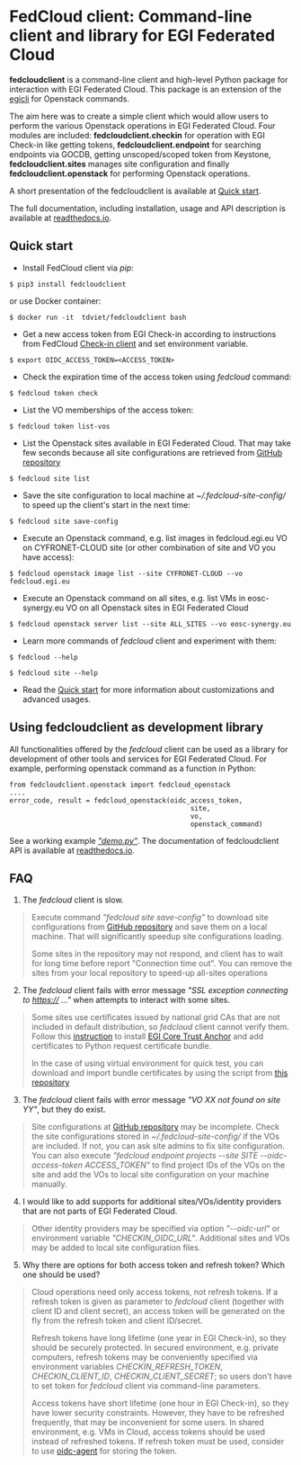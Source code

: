 FedCloud client: Command-line client and library for EGI Federated Cloud
========================================================================

**fedcloudclient** is a command-line client and high-level Python package for interaction with EGI Federated Cloud.
This package is an extension of the [egicli](https://github.com/EGI-Foundation/egicli) for Openstack commands.

The aim here was to create a simple client which would allow users to perform the various Openstack operations 
in EGI Federated Cloud. Four modules are included: **fedcloudclient.checkin** for operation with EGI Check-in like
getting tokens, **fedcloudclient.endpoint** for searching endpoints via GOCDB, getting unscoped/scoped token from
Keystone, **fedcloudclient.sites** manages site configuration and finally **fedcloudclient.openstack** for
performing Openstack operations.

A short presentation of the fedcloudclient is available at 
[Quick start](https://docs.google.com/presentation/d/1aOdcceztXe8kZaIeVnioF9B0vIHLzJeklSNOdVCL3Rw/edit?usp=sharing). 

The full documentation, including installation, usage and API description is available 
at [readthedocs.io](https://fedcloudclient.readthedocs.io/).

Quick start
-----------

-   Install FedCloud client via *pip*:

<!-- -->

    $ pip3 install fedcloudclient

or use Docker container:

<!-- -->

    $ docker run -it  tdviet/fedcloudclient bash

-   Get a new access token from EGI Check-in according to instructions from
    FedCloud [Check-in client](https://aai.egi.eu/fedcloud/) and set
    environment variable.

<!-- -->

    $ export OIDC_ACCESS_TOKEN=<ACCESS_TOKEN>

-   Check the expiration time of the access token using *fedcloud*
    command:

<!-- -->

    $ fedcloud token check

-   List the VO memberships of the access token:

<!-- -->

    $ fedcloud token list-vos

-   List the Openstack sites available in EGI Federated Cloud. That may
    take few seconds because all site configurations are retrieved from
    [GitHub repository](https://github.com/EGI-Foundation/fedcloud-catchall-operations/tree/master/sites)

<!-- -->

    $ fedcloud site list

-   Save the site configuration to local machine at
    *\~/.fedcloud-site-config/* to speed up the client's start in the
    next time:

<!-- -->

    $ fedcloud site save-config

-   Execute an Openstack command, e.g. list images in fedcloud.egi.eu VO on CYFRONET-CLOUD site (or other
    combination of site and VO you have access):

<!-- -->

    $ fedcloud openstack image list --site CYFRONET-CLOUD --vo fedcloud.egi.eu

-   Execute an Openstack command on all sites, e.g. list VMs in eosc-synergy.eu VO on all Openstack sites in
    EGI Federated Cloud

<!-- -->

    $ fedcloud openstack server list --site ALL_SITES --vo eosc-synergy.eu

-   Learn more commands of *fedcloud* client and experiment with them:

<!-- -->

    $ fedcloud --help

    $ fedcloud site --help

-   Read the [Quick start](https://docs.google.com/presentation/d/1aOdcceztXe8kZaIeVnioF9B0vIHLzJeklSNOdVCL3Rw/edit?usp=sharing)
    for more information about customizations and advanced usages.

Using fedcloudclient as development library
-------------------------------------------

All functionalities offered by the *fedcloud* client can be used as a
library for development of other tools and services for EGI Federated
Cloud. For example, performing openstack command as a function in
Python:

<!-- -->

    from fedcloudclient.openstack import fedcloud_openstack
    ....
    error_code, result = fedcloud_openstack(oidc_access_token,
                                                 site,
                                                 vo,
                                                 openstack_command)

See a working example [*"demo.py"*](https://github.com/tdviet/fedcloudclient/blob/master/examples/demo.py). 
The documentation of fedcloudclient API is available at [readthedocs.io](https://fedcloudclient.readthedocs.io/).

FAQ
---

1.  The *fedcloud* client is slow.

> Execute command *"fedcloud site save-config"* to download site
> configurations from
> [GitHub repository](https://github.com/EGI-Foundation/fedcloud-catchall-operations/tree/master/sites)
> and save them on a local machine. That will significantly speedup site
> configurations loading.
> 
> Some sites in the repository may not respond, and client has to wait for long time before report 
> "Connection time out". You can remove the sites from your local repository to speed-up all-sites operations

2.  The *fedcloud* client fails with error message *"SSL exception
    connecting to <https://> ..."* when attempts to interact with some
    sites.

> Some sites use certificates issued by national grid CAs that are not
> included in default distribution, so *fedcloud* client cannot verify
> them. Follow this [instruction](https://github.com/tdviet/python-requests-bundle-certs/blob/main/docs/Install_certificates.md)
> to install [EGI Core Trust Anchor](http://repository.egi.eu/category/production/cas/) and add
> certificates to Python request certificate bundle.
> 
> In the case of using virtual environment for quick test, you can download 
> and import bundle certificates by using
> the script from [this repository](https://github.com/tdviet/python-requests-bundle-certs)

3.  The *fedcloud* client fails with error message *"VO XX not found on site YY"*, but they do exist.

> Site configurations at
> [GitHub repository](https://github.com/EGI-Foundation/fedcloud-catchall-operations/tree/master/sites)
> may be incomplete. Check the site configurations stored in
> *\~/.fedcloud-site-config/* if the VOs are included. If not, you can
> ask site admins to fix site configuration. You can also execute
> *"fedcloud endpoint projects --site SITE --oidc-access-token
> ACCESS\_TOKEN"* to find project IDs of the VOs on the site and add the VOs to
> local site configuration on your machine manually.

4.  I would like to add supports for additional sites/VOs/identity
    providers that are not parts of EGI Federated Cloud.

> Other identity providers may be specified via option *"--oidc-url"*
> or environment variable *"CHECKIN\_OIDC\_URL"*. Additional sites and
> VOs may be added to local site configuration files.

5.  Why there are options for both access token and refresh token? Which
    one should be used?

> Cloud operations need only access tokens, not refresh tokens. If a
> refresh token is given as parameter to *fedcloud* client (together
> with client ID and client secret), an access token will be generated
> on the fly from the refresh token and client ID/secret.
>
> Refresh tokens have long lifetime (one year in EGI Check-in), so they
> should be securely protected. In secured environment, e.g. private
> computers, refresh tokens may be conveniently specified via environment
> variables *CHECKIN\_REFRESH\_TOKEN*, *CHECKIN\_CLIENT\_ID*,
> *CHECKIN\_CLIENT\_SECRET*; so users don't have to set token for
> *fedcloud* client via command-line parameters.
>
> Access tokens have short lifetime (one hour in EGI Check-in), so they
> have lower security constraints. However, they have to be refreshed
> frequently, that may be inconvenient for some users. In shared
> environment, e.g. VMs in Cloud, access tokens should be used instead
> of refreshed tokens. If refresh token must be used, consider to use
> [oidc-agent](https://indigo-dc.gitbook.io/oidc-agent/) for storing the token. 
